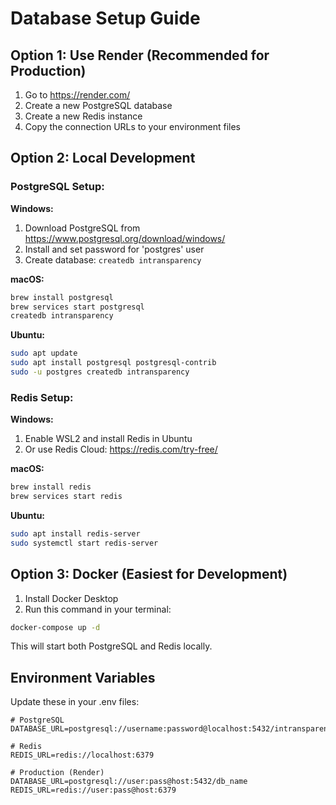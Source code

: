 # Database Setup Guide

## Option 1: Use Render (Recommended for Production)

1. Go to https://render.com/
2. Create a new PostgreSQL database
3. Create a new Redis instance
4. Copy the connection URLs to your environment files

## Option 2: Local Development

### PostgreSQL Setup:
**Windows:**
1. Download PostgreSQL from https://www.postgresql.org/download/windows/
2. Install and set password for 'postgres' user
3. Create database: `createdb intransparency`

**macOS:**
```bash
brew install postgresql
brew services start postgresql
createdb intransparency
```

**Ubuntu:**
```bash
sudo apt update
sudo apt install postgresql postgresql-contrib
sudo -u postgres createdb intransparency
```

### Redis Setup:
**Windows:**
1. Enable WSL2 and install Redis in Ubuntu
2. Or use Redis Cloud: https://redis.com/try-free/

**macOS:**
```bash
brew install redis
brew services start redis
```

**Ubuntu:**
```bash
sudo apt install redis-server
sudo systemctl start redis-server
```

## Option 3: Docker (Easiest for Development)

1. Install Docker Desktop
2. Run this command in your terminal:

```bash
docker-compose up -d
```

This will start both PostgreSQL and Redis locally.

## Environment Variables

Update these in your .env files:

```
# PostgreSQL
DATABASE_URL=postgresql://username:password@localhost:5432/intransparency

# Redis
REDIS_URL=redis://localhost:6379

# Production (Render)
DATABASE_URL=postgresql://user:pass@host:5432/db_name
REDIS_URL=redis://user:pass@host:6379
```